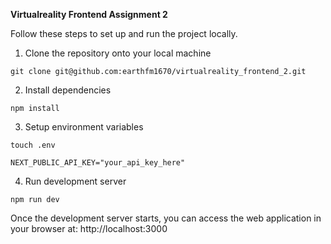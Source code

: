 **Virtualreality Frontend Assignment 2**

Follow these steps to set up and run the project locally.

1. Clone the repository onto your local machine

```
git clone git@github.com:earthfm1670/virtualreality_frontend_2.git
```

2. Install dependencies

```
npm install
```

3. Setup environment variables

```Create .env file in your root directory
touch .env
```

```Add your API_KEY to .env file
NEXT_PUBLIC_API_KEY="your_api_key_here"
```

4. Run development server

```
npm run dev
```

Once the development server starts, you can access the web application in your browser at: http://localhost:3000
